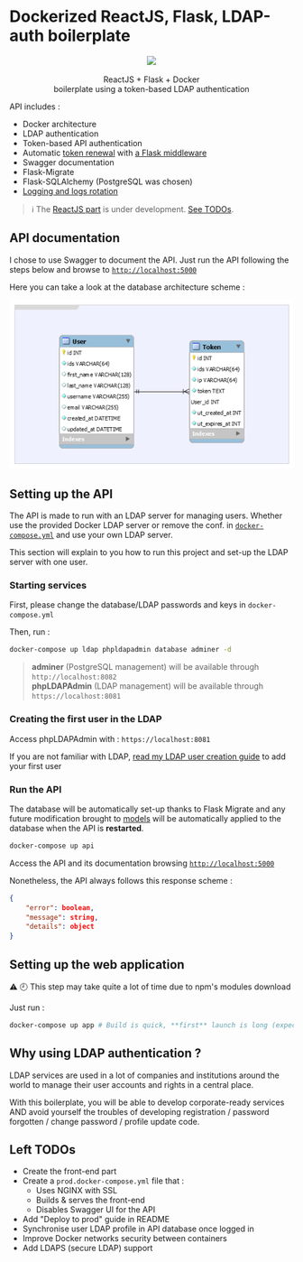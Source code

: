 # Dockerized ReactJS, Flask, LDAP-auth boilerplate

<p align="center">
    <a href="https://travis-ci.org/flavienbwk/reactjs-flask-ldap-boilerplate.svg?branch=master" target="_blank">
        <img src="https://travis-ci.org/flavienbwk/reactjs-flask-ldap-boilerplate.svg?branch=master"/>
    </a>
</p>
<p align="center">ReactJS + Flask + Docker<br/>boilerplate using a token-based LDAP authentication</p>

API includes :

- Docker architecture
- LDAP authentication
- Token-based API authentication
- Automatic [token renewal](./api/app/service/auth_service.py#L44) with [a Flask middleware](./api/app/service/auth_service.py#L31)
- Swagger documentation
- Flask-Migrate
- Flask-SQLAlchemy (PostgreSQL was chosen)
- [Logging and logs rotation](./api/app/utils/Logger.py#L12)

> :information_source: The [ReactJS part](https://github.com/flavienbwk/reactjs-flask-ldap-boilerplate/tree/fe/initial-architecture) is under development. [See TODOs](#left-todo).

## API documentation

I chose to use Swagger to document the API. Just run the API following the steps below and browse to [`http://localhost:5000`](http://localhost:5000)

Here you can take a look at the database architecture scheme :

<p align="center">
    <img src="./api/database.png"/>
</p>

## Setting up the API

The API is made to run with an LDAP server for managing users. Whether use the provided Docker LDAP server or remove the conf. in [`docker-compose.yml`](./docker-compose.yml) and use your own LDAP server.

This section will explain to you how to run this project and set-up the LDAP server with one user.

### Starting services

First, please change the database/LDAP passwords and keys in `docker-compose.yml`

Then, run :

```bash
docker-compose up ldap phpldapadmin database adminer -d
```

> **adminer** (PostgreSQL management) will be available through `http://localhost:8082`  
> **phpLDAPAdmin** (LDAP management) will be available through `https://localhost:8081`

### Creating the first user in the LDAP

Access phpLDAPAdmin with : `https://localhost:8081`

If you are not familiar with LDAP, [read my LDAP user creation guide](./CREATE_LDAP_USER.md) to add your first user

### Run the API

The database will be automatically set-up thanks to Flask Migrate and any future modification brought to [models](./api/app/model) will be automatically applied to the database when the API is **restarted**.

```bash
docker-compose up api
```

Access the API and its documentation browsing [`http://localhost:5000`](http://localhost:5000)

Nonetheless, the API always follows this response scheme :

```json
{
    "error": boolean,
    "message": string,
    "details": object
}
```

## Setting up the web application

:warning: :clock9: This step may take quite a lot of time due to npm's modules download

Just run :

```bash
docker-compose up app # Build is quick, **first** launch is long (expect at least 5 min.)
```

## Why using LDAP authentication ?

LDAP services are used in a lot of companies and institutions around the world to manage their user accounts and rights in a central place.

With this boilerplate, you will be able to develop corporate-ready services AND avoid yourself the troubles of developing registration / password forgotten / change password / profile update code.

## Left TODOs

- Create the front-end part
- Create a `prod.docker-compose.yml` file that :
  - Uses NGINX with SSL
  - Builds & serves the front-end
  - Disables Swagger UI for the API
- Add "Deploy to prod" guide in README
- Synchronise user LDAP profile in API database once logged in 
- Improve Docker networks security between containers
- Add LDAPS (secure LDAP) support
